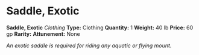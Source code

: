 # Saddle, Exotic

**Saddle, Exotic**
_Clothing_
**Type:** Clothing
**Quantity:** 1
**Weight:** 40 lb
**Price:** 60 gp
**Rarity:** 
**Attunement:** None

*An exotic saddle is required for riding any aquatic or flying mount.*